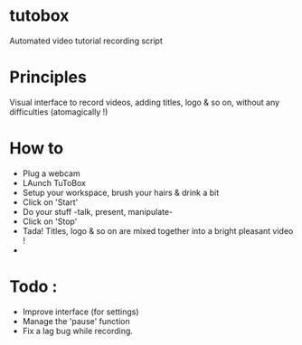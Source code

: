 # tutobox
Automated video tutorial recording script

# Principles 

Visual interface to record videos, adding titles, logo & so on, without any difficulties (atomagically !)

# How to 

- Plug a webcam
- LAunch TuToBox
- Setup your workspace, brush your hairs & drink a bit
- Click on 'Start'
- Do your stuff -talk, present, manipulate-
- Click on 'Stop'
- Tada! Titles, logo & so on are mixed together into a bright pleasant video !
- 
# Todo :
- Improve interface (for settings)
- Manage the 'pause' function
- Fix a lag bug while recording.
